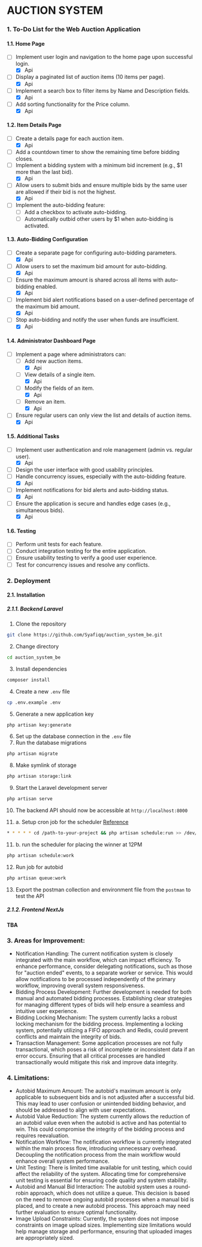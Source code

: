 # AUCTION SYSTEM

### 1. To-Do List for the Web Auction Application

#### 1.1. Home Page

- [ ] Implement user login and navigation to the home page upon successful login.
    - [X] Api
- [ ] Display a paginated list of auction items (10 items per page).
    - [X] Api
- [ ] Implement a search box to filter items by Name and Description fields.
    - [X] Api
- [ ] Add sorting functionality for the Price column.
    - [X] Api

#### 1.2. Item Details Page

- [ ] Create a details page for each auction item.
    - [X] Api
- [ ] Add a countdown timer to show the remaining time before bidding closes.
- [ ] Implement a bidding system with a minimum bid increment (e.g., $1 more than the last bid).
    - [X] Api
- [ ] Allow users to submit bids and ensure multiple bids by the same user are allowed if their bid is not the highest.
    - [X] Api
- [ ] Implement the auto-bidding feature:
    - [ ] Add a checkbox to activate auto-bidding.
    - [ ] Automatically outbid other users by $1 when auto-bidding is activated.

#### 1.3. Auto-Bidding Configuration

- [ ] Create a separate page for configuring auto-bidding parameters.
    - [X] Api
- [ ] Allow users to set the maximum bid amount for auto-bidding.
    - [X] Api
- [ ] Ensure the maximum amount is shared across all items with auto-bidding enabled.
    - [X] Api
- [ ] Implement bid alert notifications based on a user-defined percentage of the maximum bid amount.
    - [X] Api
- [ ] Stop auto-bidding and notify the user when funds are insufficient.
    - [X] Api

#### 1.4. Administrator Dashboard Page

- [ ] Implement a page where administrators can:
    - [ ] Add new auction items.
        - [X] Api
    - [ ] View details of a single item.
        - [X] Api
    - [ ] Modify the fields of an item.
        - [X] Api
    - [ ] Remove an item.
        - [X] Api
- [ ] Ensure regular users can only view the list and details of auction items.
    - [X] Api

#### 1.5. Additional Tasks

- [ ] Implement user authentication and role management (admin vs. regular user).
    - [X] Api
- [ ] Design the user interface with good usability principles.
- [ ] Handle concurrency issues, especially with the auto-bidding feature.
    - [X] Api
- [ ] Implement notifications for bid alerts and auto-bidding status.
    - [X] Api
- [ ] Ensure the application is secure and handles edge cases (e.g., simultaneous bids).
    - [X] Api

#### 1.6. Testing

- [ ] Perform unit tests for each feature.
- [ ] Conduct integration testing for the entire application.
- [ ] Ensure usability testing to verify a good user experience.
- [ ] Test for concurrency issues and resolve any conflicts.

### 2. Deployment

#### 2.1. Installation

##### 2.1.1. Backend Laravel

1. Clone the repository

```bash
git clone https://github.com/Syafiqq/auction_system_be.git
```

2. Change directory

```bash
cd auction_system_be
```

3. Install dependencies

```bash
composer install
```

4. Create a new `.env` file

```bash
cp .env.example .env
```

5. Generate a new application key

```bash
php artisan key:generate
```

6. Set up the database connection in the `.env` file
7. Run the database migrations

```bash
php artisan migrate
```

8. Make symlink of storage

```bash
php artisan storage:link
```

9. Start the Laravel development server

```bash
php artisan serve
```

10. The backend API should now be accessible at `http://localhost:8000`

11. a. Setup cron job for the scheduler [Reference](https://laravel.com/docs/11.x/scheduling#running-the-scheduler)

```bash
* * * * * cd /path-to-your-project && php artisan schedule:run >> /dev/null 2>&1
```

11. b. run the scheduler for placing the winner at 12PM

```bash
php artisan schedule:work
```

12. Run job for autobid

```bash
php artisan queue:work
```

13. Export the postman collection and environment file from the `postman` to test the API

##### 2.1.2. Frontend NextJs

#### TBA

### 3. Areas for Improvement:

- Notification Handling: The current notification system is closely integrated with the main workflow, which can impact
  efficiency. To enhance performance, consider delegating notifications, such as those for "auction ended" events, to a
  separate worker or service. This would allow notifications to be processed independently of the primary workflow,
  improving overall system responsiveness.
- Bidding Process Development: Further development is needed for both manual and automated bidding processes.
  Establishing clear strategies for managing different types of bids will help ensure a seamless and intuitive user
  experience.
- Bidding Locking Mechanism: The system currently lacks a robust locking mechanism for the bidding process. Implementing
  a locking system, potentially utilizing a FIFO approach and Redis, could prevent conflicts and maintain the integrity
  of bids.
- Transaction Management: Some application processes are not fully transactional, which poses a risk of incomplete or
  inconsistent data if an error occurs. Ensuring that all critical processes are handled transactionally would mitigate
  this risk and improve data integrity.

### 4. Limitations:

- Autobid Maximum Amount: The autobid's maximum amount is only applicable to subsequent bids and is not adjusted after a
  successful bid. This may lead to user confusion or unintended bidding behavior, and should be addressed to align with
  user expectations.
- Autobid Value Reduction: The system currently allows the reduction of an autobid value even when the autobid is active
  and has potential to win. This could compromise the integrity of the bidding process and requires reevaluation.
- Notification Workflow: The notification workflow is currently integrated within the main process flow, introducing
  unnecessary overhead. Decoupling the notification process from the main workflow would enhance overall system
  performance.
- Unit Testing: There is limited time available for unit testing, which could affect the reliability of the system.
  Allocating time for comprehensive unit testing is essential for ensuring code quality and system stability.
- Autobid and Manual Bid Interaction: The autobid system uses a round-robin approach, which does not utilize a queue.
  This decision is based on the need to remove ongoing autobid processes when a manual bid is placed, and to create a
  new autobid process. This approach may need further evaluation to ensure optimal functionality.
- Image Upload Constraints: Currently, the system does not impose constraints on image upload sizes. Implementing size
  limitations would help manage storage and performance, ensuring that uploaded images are appropriately sized.
